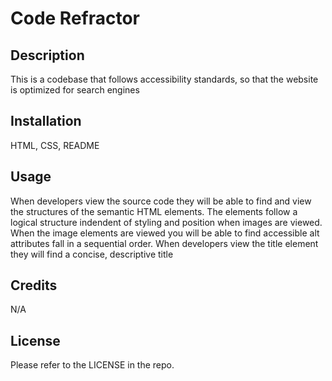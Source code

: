 # Code Refractor 

## Description 
 This is a codebase that follows accessibility standards, so that the website is optimized for search engines

 ## Installation 
 HTML, CSS, README

 ## Usage 
When developers view the source code they will be able to find and view the structures of the semantic HTML elements. The elements follow a logical structure indendent of styling and position when images are viewed. When the image elements are viewed you will be able to find accessible alt attributes fall in a sequential order. When developers view the title element they will find a concise, descriptive title 

## Credits
N/A

## License 
Please refer to the LICENSE in the repo. 
